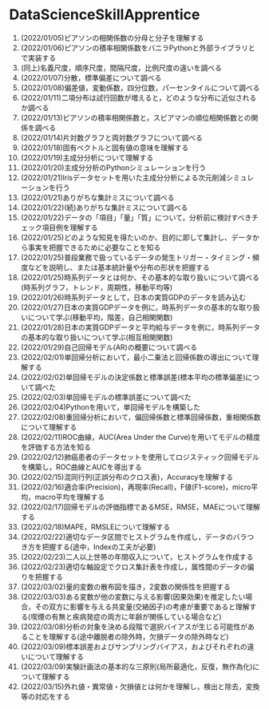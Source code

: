 # DataScienceSkillApprentice

1. (2022/01/05)ピアソンの相関係数の分母と分子を理解する
1. (2022/01/06)ピアソンの積率相関係数をバニラPythonと外部ライブラリとで実装する
1. (同上)名義尺度，順序尺度，間隔尺度，比例尺度の違いを調べる
1. (2022/01/07)分散，標準偏差について調べる
1. (2022/01/08)偏差値，変動係数，四分位数，パーセンタイルについて調べる
1. (2022/01/11)二項分布は試行回数が増えると，どのような分布に近似されるか調べる
1. (2022/01/13)ピアソンの積率相関係数と，スピアマンの順位相関係数との関係を調べる
1. (2022/01/14)片対数グラフと両対数グラフについて調べる
1. (2022/01/18)固有ベクトルと固有値の意味を理解する
1. (2022/01/19)主成分分析について理解する
1. (2022/01/20)主成分分析のPythonシミュレーションを行う
1. (2022/01/21)Irisデータセットを用いた主成分分析による次元削減シミュレーションを行う
1. (2022/01/21)ありがちな集計ミスについて調べる
1. (2022/01/22)(続)ありがちな集計ミスについて調べる
1. (2022/01/22)データの「項目」「量」「質」について，分析前に検討すべきチェック項目例を理解する
1. (2022/01/25)どのような知見を得たいのか、目的に即して集計し、データから事実を把握できるために必要なことを知る
1. (2022/01/25)普段業務で扱っているデータの発生トリガー・タイミング・頻度などを説明し、または基本統計量や分布の形状を把握する
1. (2022/01/25)時系列データとは何か、その基本的な取り扱いについて調べる(時系列グラフ，トレンド，周期性，移動平均等)
1. (2022/01/26)時系列データとして，日本の実質GDPのデータを読み込む
1. (2022/01/27)日本の実質GDPデータを例に，時系列データの基本的な取り扱いについて学ぶ(移動平均，階差，自己相関関数)
1. (2022/01/28)日本の実質GDPデータと平均給与データを例に，時系列データの基本的な取り扱いについて学ぶ(相互相関関数)
1. (2022/01/29)自己回帰モデル(AR)の概要について調べる
1. (2022/02/01)単回帰分析において，最小二乗法と回帰係数の導出について理解する
1. (2022/02/02)単回帰モデルの決定係数と標準誤差(標本平均の標準偏差)について調べた
1. (2022/02/03)単回帰モデルの標準誤差について調べた
1. (2022/02/04)Pythonを用いて，単回帰モデルを構築した
1. (2022/02/08)重回帰分析において，偏回帰係数と標準回帰係数，重相関係数について理解する
1. (2022/02/11)ROC曲線，AUC(Area Under the Curve)を用いてモデルの精度を評価する方法を知る
1. (2022/02/12)肺癌患者のデータセットを使用してロジスティック回帰モデルを構築し，ROC曲線とAUCを導出する
1. (2022/02/15)混同行列(正誤分布のクロス表)，Accuracyを理解する
1. (2022/02/16)適合率(Precision)，再現率(Recall)，F値(F1-score)，micro平均，macro平均を理解する
1. (2022/02/17)回帰モデルの評価指標であるMSE，RMSE，MAEについて理解する
1. (2022/02/18)MAPE，RMSLEについて理解する
1. (2022/02/22)適切なデータ区間でヒストグラムを作成し，データのバラつき方を把握する(途中，Indexの工夫が必要)
1. (2022/02/23)二人以上世帯の年間収入について，ヒストグラムを作成する
1. (2022/02/23)適切な軸設定でクロス集計表を作成し，属性間のデータの偏りを把握する
1. (2022/03/02)量的変数の散布図を描き，2変数の関係性を把握する
1. (2022/03/03)ある変数が他の変数に与える影響(因果効果)を推定したい場合，その双方に影響を与える共変量(交絡因子)の考慮が重要であると理解する(喫煙の有無と疾病発症の両方に年齢が関係している場合など)
1. (2022/03/08)分析の対象を決める段階で選択バイアスが生じる可能性があることを理解する(途中離脱者の除外時，欠損データの除外時など)
1. (2022/03/09)標本誤差およびサンプリングバイアス，およびそれぞれの違いについて理解する
1. (2022/03/09)実験計画法の基本的な三原則(局所最適化，反復，無作為化)について理解する
1. (2022/03/15)外れ値・異常値・欠損値とは何かを理解し，検出と除去，変換等の対応をする